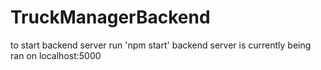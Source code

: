 # TruckManagerBackend
to start backend server run 'npm start'
backend server is currently being ran on localhost:5000